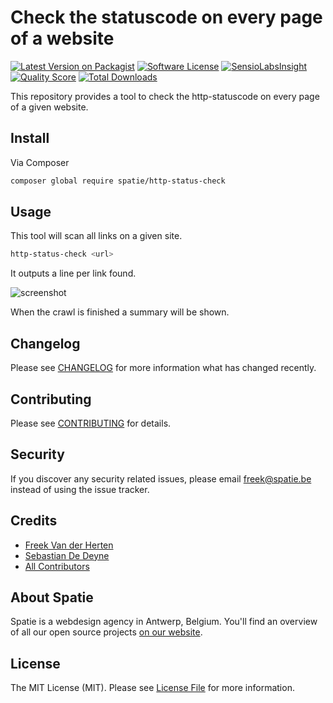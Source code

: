 # Check the statuscode on every page of a website

[![Latest Version on Packagist](https://img.shields.io/packagist/v/spatie/http-status-check.svg?style=flat-square)](https://packagist.org/packages/spatie/http-status-check)
[![Software License](https://img.shields.io/badge/license-MIT-brightgreen.svg?style=flat-square)](LICENSE.md)
[![SensioLabsInsight](https://img.shields.io/sensiolabs/i/d68de61f-d4df-4c99-af9e-3d9ad1ca22eb.svg?style=flat-square)](https://insight.sensiolabs.com/projects/d68de61f-d4df-4c99-af9e-3d9ad1ca22eb)
[![Quality Score](https://img.shields.io/scrutinizer/g/spatie/http-status-check.svg?style=flat-square)](https://scrutinizer-ci.com/g/spatie/http-status-check)
[![Total Downloads](https://img.shields.io/packagist/dt/spatie/http-status-check.svg?style=flat-square)](https://packagist.org/packages/spatie/http-status-check)

This repository provides a tool to check the http-statuscode on every page of a given website.

## Install

Via Composer

``` bash
composer global require spatie/http-status-check
```

## Usage

This tool will scan all links on a given site.

```bash
http-status-check <url>
```

It outputs a line per link found.
 
![screenshot](http://spatie.github.io/http-status-scan/images/screenshot.png)
 
 When the crawl is finished a summary will be shown.



## Changelog

Please see [CHANGELOG](CHANGELOG.md) for more information what has changed recently.

## Contributing

Please see [CONTRIBUTING](CONTRIBUTING.md) for details.

## Security

If you discover any security related issues, please email freek@spatie.be instead of using the issue tracker.

## Credits

- [Freek Van der Herten](https://github.com/freekmurze)
- [Sebastian De Deyne](https://github.com/sebastiandedeyne)
- [All Contributors](../../contributors)

## About Spatie
Spatie is a webdesign agency in Antwerp, Belgium. You'll find an overview of all our open source projects [on our website](https://spatie.be/opensource).

## License

The MIT License (MIT). Please see [License File](LICENSE.md) for more information.
